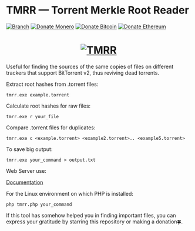# TMRR — Torrent Merkle Root Reader
[![Branch](https://img.shields.io/badge/Version-1.1.7g-green.svg)](https://github.com/kovalensky/tmrr/releases)
[![Donate Monero](https://img.shields.io/badge/Donate-Monero-FF6600.svg)](https://monero/wallet/837ooBb4LrdGKd2qbzEsjt4SgdG9oCLJgjozRCyszB474pNrEzAftYdPL8EA75h7NqP4Zxmp2ikR3eggLeWcViCMVJxYpQ8)
[![Donate Bitcoin](https://img.shields.io/badge/Bitcoin-f7931a.svg)](https://bitcoin/wallet/1GWxFbfqHcMR4FEKy2P1sayPkFByGKGwCK)
[![Donate Ethereum](https://img.shields.io/badge/Ethereum-8c8c8c.svg)](https://ethereum/wallet/0x58dC9585BE36e855bA30609909f7D4Ef11313ee1)
<h1 align="center">
  <a href="#">
    <img src="https://i2.imageban.ru/out/2023/04/01/1afb2dee6d47c0dac332357a9ff8277f.gif" alt="TMRR">
  </a>
</h1>

Useful for finding the sources of the same copies of files on different trackers that support BitTorrent v2, thus reviving dead torrents.

Extract root hashes from .torrent files:
```
tmrr.exe example.torrent
```
Calculate root hashes for raw files:
```
tmrr.exe r your_file
```
Compare .torrent files for duplicates:
```
tmrr.exe c <example.torrent> <example2.torrent>.. <example5.torrent>
```
To save big output:
```
tmrr.exe your_command > output.txt
```
Web Server use:

[Documentation](https://github.com/kovalensky/tmrr/wiki/Web-usage)

For the Linux environment on which PHP is installed:
```
php tmrr.php your_command
```

If this tool has somehow helped you in finding important files, you can express your gratitude by starring this repository or making a donation🍀.
